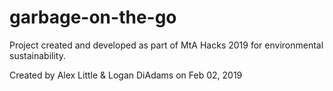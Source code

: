# garbage-on-the-go
Project created and developed as part of MtA Hacks 2019 for environmental sustainability.

Created by Alex Little & Logan DiAdams on 
Feb 02, 2019

